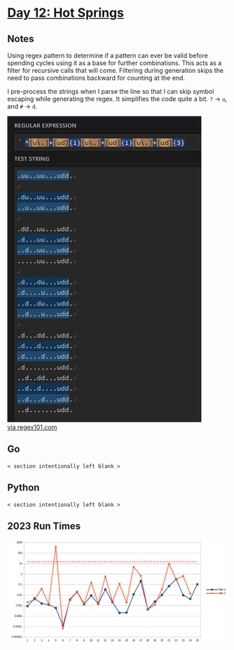 # [Day 12: Hot Springs](https://adventofcode.com/2023/day/12)

<!-- These are helper text to make formatting the yearly readme consistent and easier...

[Day 12: Hot Springs][rm12]
[Go][go12]
[Python][py12]

[rm12]: 12-hotSprings/README.md
[go12]: 12-hotSprings/go
[py12]: 12-hotSprings/py

-->

## Notes

Using regex pattern to determine if a pattern can ever be valid before spending cycles using it as a base for further combinations. This acts as a filter for recursive calls that will come. Filtering during generation skips the need to pass combinations backward for counting at the end.

I pre-process the strings when I parse the line so that I can skip symbol escaping while generating the regex. It simplifies the code quite a bit. `?` -> `u`, and `#` -> `d`.

![regex design](image.png)  
[via regex101.com](https://regex101.com/r/5AQR1s/2)

## Go

```text
< section intentionally left blank >
```

## Python

```text
< section intentionally left blank >
```

## 2023 Run Times

![2023 exercise run-time graphs](../run-times.png)
